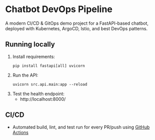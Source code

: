 # Chatbot DevOps Pipeline

A modern CI/CD & GitOps demo project for a FastAPI-based chatbot, deployed with Kubernetes, ArgoCD, Istio, and best DevOps patterns.

## Running locally

1. Install requirements:
    ```
    pip install fastapi[all] uvicorn
    ```
2. Run the API:
    ```
    uvicorn src.api.main:app --reload
    ```
3. Test the health endpoint:
    - http://localhost:8000/

## CI/CD

- Automated build, lint, and test run for every PR/push using [GitHub Actions](.github/workflows/ci.yml)
